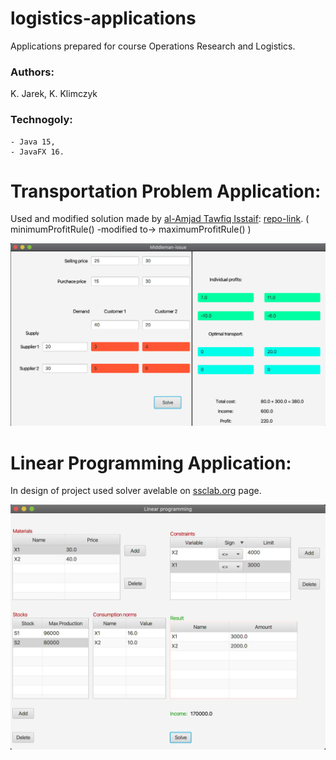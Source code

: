 # logistics-applications
Applications prepared for course Operations Research and Logistics.

### Authors:
K. Jarek, K. Klimczyk

### Technogoly:
```
- Java 15,
- JavaFX 16.
```

# Transportation Problem Application:
Used and modified solution made by [al-Amjad Tawfiq Isstaif](https://github.com/isstaif): [repo-link](https://github.com/isstaif/TransportationProblem).
( minimumProfitRule() -modified to-> maximumProfitRule() )

![](https://github.com/KrzysiekJa/logistics-applications/blob/main/pictures/transportation_problem.png)

# Linear Programming Application:
In design of project used solver avelable on [ssclab.org](https://www.ssclab.org/en/index.html) page.

![](https://github.com/KrzysiekJa/logistics-applications/blob/main/pictures/linear_programming.png)
